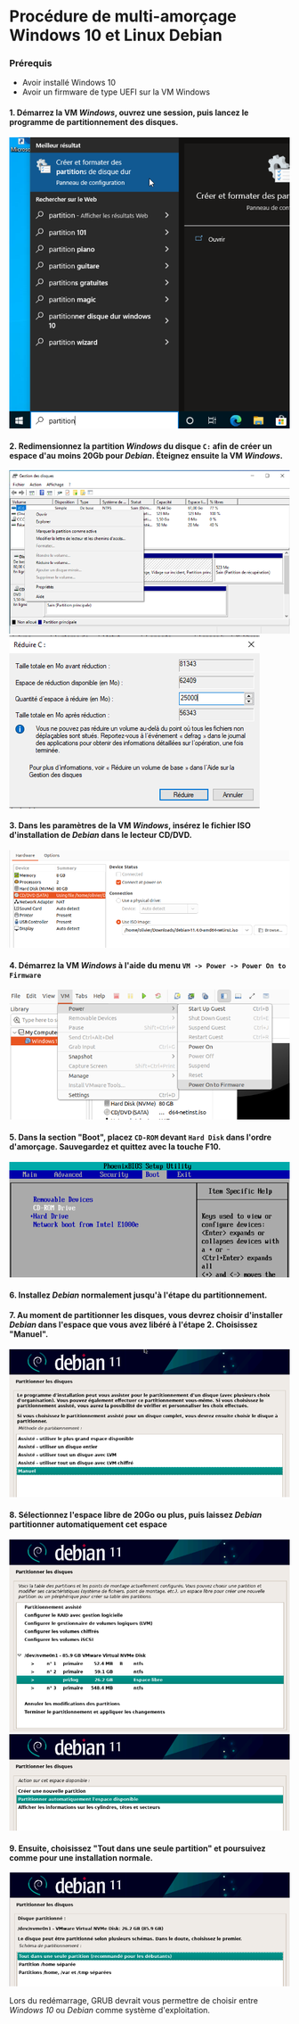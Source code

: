 # Procédure de multi-amorçage Windows 10 et Linux Debian
### Prérequis
+ Avoir installé Windows 10
+ Avoir un firmware de type UEFI sur la VM Windows
  
#### 1. Démarrez la VM *Windows*, ouvrez une session, puis lancez le programme de partitionnement des disques.
<kbd>![partition](images/partition.png)</kbd>

#### 2. Redimensionnez la partition *Windows* du disque `C:` afin de créer un espace d'au moins 20Gb pour *Debian*. Éteignez ensuite la VM *Windows*.
<kbd>![reduire](images/reduire.png)</kbd>
<kbd>![taille](images/taille.png)</kbd>

#### 3. Dans les paramètres de la VM *Windows*, insérez le fichier ISO d'installation de *Debian* dans le lecteur CD/DVD.
<kbd>![iso](images/iso.png)</kbd>

#### 4. Démarrez la VM *Windows* à l'aide du menu `VM -> Power -> Power On to Firmware`
<kbd>![power](images/power.png)</kbd>

#### 5. Dans la section "Boot", placez `CD-ROM` devant `Hard Disk` dans l'ordre d'amorçage. Sauvegardez et quittez avec la touche F10.
<kbd>![boot](images/boot.png)</kbd>

#### 6. Installez *Debian* normalement jusqu'à l'étape du partitionnement.
#### 7. Au moment de partitionner les disques, vous devrez choisir d'installer *Debian* dans l'espace que vous avez libéré à l'étape 2. Choisissez "Manuel". 
<kbd>![manuel](images/manuel.png)</kbd>

#### 8. Sélectionnez l'espace libre de 20Go ou plus, puis laissez *Debian* partitionner automatiquement cet espace
<kbd>![free](images/free.png)</kbd>
<kbd>![auto](images/auto.png)</kbd>

#### 9. Ensuite, choisissez "Tout dans une seule partition" et poursuivez comme pour une installation normale.
<kbd>![tout](images/tout.png)</kbd>

Lors du redémarrage, GRUB devrait vous permettre de choisir entre *Windows 10* ou *Debian* comme système d'exploitation.
